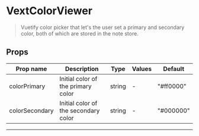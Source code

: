 # VextColorViewer

> Vuetify color picker that let's the user set a primary and
> secondary color, both of which are stored in the note store.

## Props

| Prop name      | Description                          | Type   | Values | Default   |
| -------------- | ------------------------------------ | ------ | ------ | --------- |
| colorPrimary   | Initial color of the primary color   | string | -      | "#ff0000" |
| colorSecondary | Initial color of the secondary color | string | -      | "#000000" |

---
